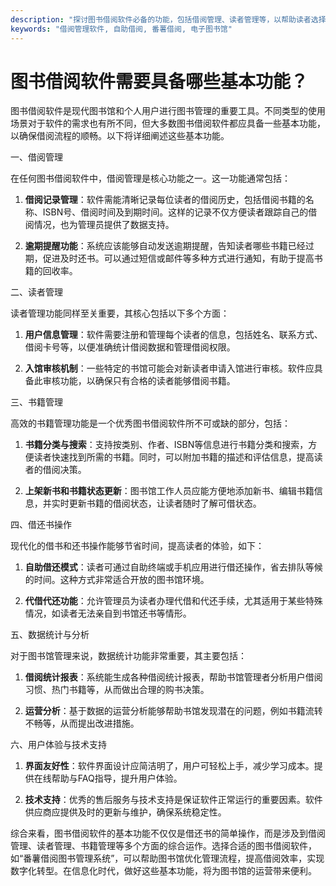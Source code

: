 ```yaml
---
description: "探讨图书借阅软件必备的功能，包括借阅管理、读者管理等，以帮助读者选择合适的软件。"
keywords: "借阅管理软件, 自助借阅, 番薯借阅, 电子图书馆"
---
```

# 图书借阅软件需要具备哪些基本功能？

图书借阅软件是现代图书馆和个人用户进行图书管理的重要工具。不同类型的使用场景对于软件的需求也有所不同，但大多数图书借阅软件都应具备一些基本功能，以确保借阅流程的顺畅。以下将详细阐述这些基本功能。

一、借阅管理

在任何图书借阅软件中，借阅管理是核心功能之一。这一功能通常包括：

1. **借阅记录管理**：软件需能清晰记录每位读者的借阅历史，包括借阅书籍的名称、ISBN号、借阅时间及到期时间。这样的记录不仅方便读者跟踪自己的借阅情况，也为管理员提供了数据支持。

2. **逾期提醒功能**：系统应该能够自动发送逾期提醒，告知读者哪些书籍已经过期，促进及时还书。可以通过短信或邮件等多种方式进行通知，有助于提高书籍的回收率。

二、读者管理

读者管理功能同样至关重要，其核心包括以下多个方面：

1. **用户信息管理**：软件需要注册和管理每个读者的信息，包括姓名、联系方式、借阅卡号等，以便准确统计借阅数据和管理借阅权限。

2. **入馆审核机制**：一些特定的书馆可能会对新读者申请入馆进行审核。软件应具备此审核功能，以确保只有合格的读者能够借阅书籍。

三、书籍管理

高效的书籍管理功能是一个优秀图书借阅软件所不可或缺的部分，包括：

1. **书籍分类与搜索**：支持按类别、作者、ISBN等信息进行书籍分类和搜索，方便读者快速找到所需的书籍。同时，可以附加书籍的描述和评估信息，提高读者的借阅决策。

2. **上架新书和书籍状态更新**：图书馆工作人员应能方便地添加新书、编辑书籍信息，并实时更新书籍的借阅状态，让读者随时了解可借状态。

四、借还书操作

现代化的借书和还书操作能够节省时间，提高读者的体验，如下：

1. **自助借还模式**：读者可通过自助终端或手机应用进行借还操作，省去排队等候的时间。这种方式非常适合开放的图书馆环境。

2. **代借代还功能**：允许管理员为读者办理代借和代还手续，尤其适用于某些特殊情况，如读者无法亲自到书馆还书等情形。

五、数据统计与分析

对于图书馆管理来说，数据统计功能非常重要，其主要包括：

1. **借阅统计报表**：系统能生成各种借阅统计报表，帮助书馆管理者分析用户借阅习惯、热门书籍等，从而做出合理的购书决策。

2. **运营分析**：基于数据的运营分析能够帮助书馆发现潜在的问题，例如书籍流转不畅等，从而提出改进措施。

六、用户体验与技术支持

1. **界面友好性**：软件界面设计应简洁明了，用户可轻松上手，减少学习成本。提供在线帮助与FAQ指导，提升用户体验。

2. **技术支持**：优秀的售后服务与技术支持是保证软件正常运行的重要因素。软件供应商应提供及时的更新与维护，确保系统稳定性。

综合来看，图书借阅软件的基本功能不仅仅是借还书的简单操作，而是涉及到借阅管理、读者管理、书籍管理等多个方面的综合运作。选择合适的图书借阅软件，如“番薯借阅图书管理系统”，可以帮助图书馆优化管理流程，提高借阅效率，实现数字化转型。在信息化时代，做好这些基本功能，将为图书馆的运营带来便利。
